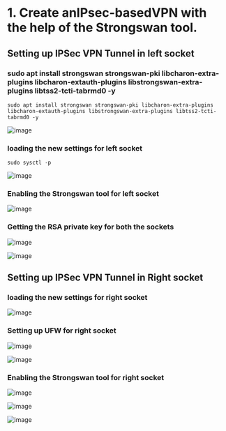 # 1. Create anIPsec-basedVPN with the help of the Strongswan tool.
## Setting up IPSec VPN Tunnel in left socket
### sudo apt install strongswan strongswan-pki libcharon-extra-plugins libcharon-extauth-plugins libstrongswan-extra-plugins libtss2-tcti-tabrmd0 -y

`sudo apt install strongswan strongswan-pki libcharon-extra-plugins libcharon-extauth-plugins libstrongswan-extra-plugins libtss2-tcti-tabrmd0 -y`

![image](https://user-images.githubusercontent.com/68326118/229407567-ec666ac2-b3dc-49f4-978f-bae82ee6133e.png)

### loading the new settings for left socket
`sudo sysctl -p`

![image](https://user-images.githubusercontent.com/68326118/229409132-c9732d1e-5f4b-4a9a-b471-8a3f8d54d025.png)

### Enabling the Strongswan tool for left socket

![image](https://user-images.githubusercontent.com/68326118/230721511-55bab938-09be-4f17-981c-0dfd18d13b76.png)

### Getting the RSA private key for both the sockets

![image](https://user-images.githubusercontent.com/68326118/230721859-79f08289-e417-4ae6-89d4-ef6c7fe2ae1a.png)

![image](https://user-images.githubusercontent.com/68326118/230722045-06e2ff0a-2282-4087-9ee6-1920a7125596.png)

## Setting up IPSec VPN Tunnel in Right socket
### loading the new settings for right socket

![image](https://user-images.githubusercontent.com/68326118/230722185-fd6d9d90-7c94-4026-9ca0-080eba888e6c.png)

### Setting up UFW for right socket

![image](https://user-images.githubusercontent.com/68326118/230722305-f75560ef-fc82-4bc9-bcdd-b491df366164.png)

![image](https://user-images.githubusercontent.com/68326118/230722578-d5a81893-e100-48b6-88f5-d839aabd735f.png)

### Enabling the Strongswan tool for right socket

![image](https://user-images.githubusercontent.com/68326118/230722623-b610cb2f-74b7-4b0f-a228-333ed59d079f.png)

![image](https://user-images.githubusercontent.com/68326118/230722823-518796eb-b744-4391-bc96-11ff027d068f.png)

![image](https://user-images.githubusercontent.com/68326118/230723117-26becce3-1694-4a34-a3db-cf0a29865443.png)


